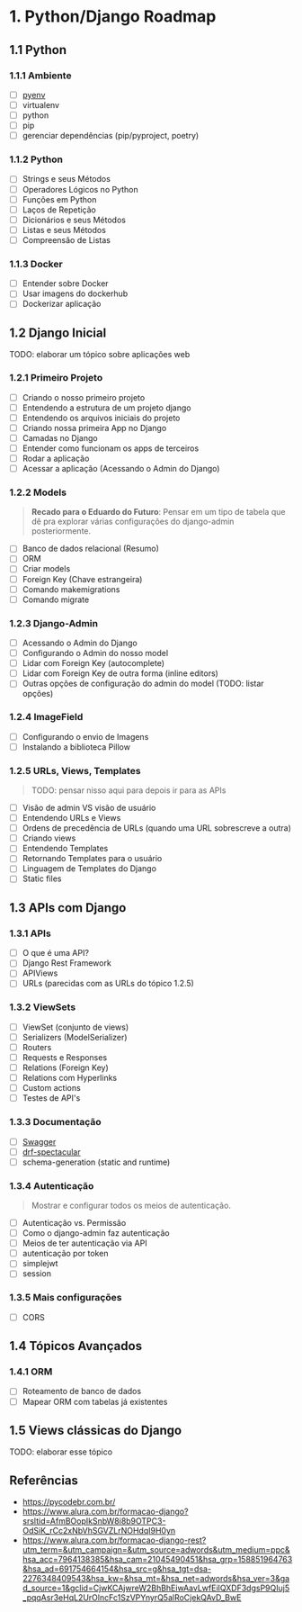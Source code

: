 # 1. Python/Django Roadmap

## 1.1 Python

### 1.1.1 Ambiente

- [ ] [pyenv](https://github.com/pyenv/pyenv)
- [ ] virtualenv
- [ ] python
- [ ] pip
- [ ] gerenciar dependências (pip/pyproject, poetry)

### 1.1.2 Python

- [ ] Strings e seus Métodos
- [ ] Operadores Lógicos no Python
- [ ] Funções em Python
- [ ] Laços de Repetição
- [ ] Dicionários e seus Métodos
- [ ] Listas e seus Métodos
- [ ] Compreensão de Listas

### 1.1.3 Docker

- [ ] Entender sobre Docker
- [ ] Usar imagens do dockerhub
- [ ] Dockerizar aplicação

## 1.2 Django Inicial

TODO: elaborar um tópico sobre aplicações web

### 1.2.1 Primeiro Projeto

- [ ] Criando o nosso primeiro projeto
- [ ] Entendendo a estrutura de um projeto django
- [ ] Entendendo os arquivos iniciais do projeto
- [ ] Criando nossa primeira App no Django
- [ ] Camadas no Django
- [ ] Entender como funcionam os apps de terceiros
- [ ] Rodar a aplicação
- [ ] Acessar a aplicação (Acessando o Admin do Django)

### 1.2.2 Models

> **Recado para o Eduardo do Futuro**: Pensar em um tipo de tabela que dê pra explorar várias configurações do django-admin posteriormente.

- [ ] Banco de dados relacional (Resumo)
- [ ] ORM
- [ ] Criar models
- [ ] Foreign Key (Chave estrangeira)
- [ ] Comando makemigrations
- [ ] Comando migrate

### 1.2.3 Django-Admin

- [ ] Acessando o Admin do Django
- [ ] Configurando o Admin do nosso model
- [ ] Lidar com Foreign Key (autocomplete)
- [ ] Lidar com Foreign Key de outra forma (inline editors)
- [ ] Outras opções de configuração do admin do model (TODO: listar opções)

### 1.2.4 ImageField

- [ ] Configurando o envio de Imagens
- [ ] Instalando a biblioteca Pillow

### 1.2.5 URLs, Views, Templates

> TODO: pensar nisso aqui para depois ir para as APIs

- [ ] Visão de admin VS visão de usuário
- [ ] Entendendo URLs e Views
- [ ] Ordens de precedência de URLs (quando uma URL sobrescreve a outra)
- [ ] Criando views
- [ ] Entendendo Templates
- [ ] Retornando Templates para o usuário
- [ ] Linguagem de Templates do Django
- [ ] Static files

## 1.3 APIs com Django

### 1.3.1 APIs

- [ ] O que é uma API?
- [ ] Django Rest Framework
- [ ] APIViews
- [ ] URLs (parecidas com as URLs do tópico 1.2.5)

### 1.3.2 ViewSets

- [ ] ViewSet (conjunto de views)
- [ ] Serializers (ModelSerializer)
- [ ] Routers
- [ ] Requests e Responses
- [ ] Relations (Foreign Key)
- [ ] Relations com Hyperlinks
- [ ] Custom actions
- [ ] Testes de API's

### 1.3.3 Documentação

- [ ] [Swagger](https://swagger.io/solutions/api-documentation/)
- [ ] [drf-spectacular](https://drf-spectacular.readthedocs.io/en/latest/)
- [ ] schema-generation (static and runtime)

### 1.3.4 Autenticação

> Mostrar e configurar todos os meios de autenticação.

- [ ] Autenticação vs. Permissão
- [ ] Como o django-admin faz autenticação
- [ ] Meios de ter autenticação via API
- [ ] autenticação por token
- [ ] simplejwt
- [ ] session

### 1.3.5 Mais configurações

- [ ] CORS

## 1.4 Tópicos Avançados

### 1.4.1 ORM

- [ ] Roteamento de banco de dados
- [ ] Mapear ORM com tabelas já existentes

## 1.5 Views clássicas do Django

TODO: elaborar esse tópico

## Referências

- https://pycodebr.com.br/
- https://www.alura.com.br/formacao-django?srsltid=AfmBOopIkSnbW8i8b9OTPC3-OdSiK_rCc2xNbVhSGVZLrNOHdqI9H0yn
- https://www.alura.com.br/formacao-django-rest?utm_term=&utm_campaign=&utm_source=adwords&utm_medium=ppc&hsa_acc=7964138385&hsa_cam=21045490451&hsa_grp=158851964763&hsa_ad=691754664154&hsa_src=g&hsa_tgt=dsa-2276348409543&hsa_kw=&hsa_mt=&hsa_net=adwords&hsa_ver=3&gad_source=1&gclid=CjwKCAjwreW2BhBhEiwAavLwfEiIQXDF3dgsP9QIuj5_pqqAsr3eHqL2UrOlncFc1SzVPYnyrQ5alRoCjekQAvD_BwE
